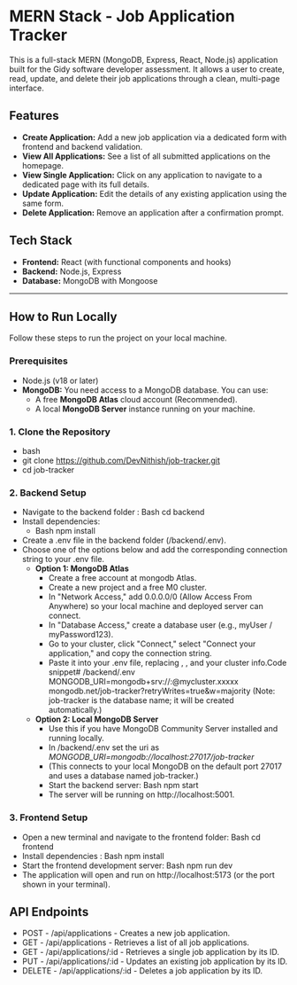 # MERN Stack - Job Application Tracker

This is a full-stack MERN (MongoDB, Express, React, Node.js) application built for the Gidy software developer assessment. It allows a user to create, read, update, and delete their job applications through a clean, multi-page interface.

## Features

- **Create Application:** Add a new job application via a dedicated form with frontend and backend validation.
- **View All Applications:** See a list of all submitted applications on the homepage.
- **View Single Application:** Click on any application to navigate to a dedicated page with its full details.
- **Update Application:** Edit the details of any existing application using the same form.
- **Delete Application:** Remove an application after a confirmation prompt.

## Tech Stack

- **Frontend:** React (with functional components and hooks)
- **Backend:** Node.js, Express
- **Database:** MongoDB with Mongoose

---

## How to Run Locally

Follow these steps to run the project on your local machine.

### Prerequisites

- Node.js (v18 or later)
- **MongoDB:** You need access to a MongoDB database. You can use:
  - A free **MongoDB Atlas** cloud account (Recommended).
  - A local **MongoDB Server** instance running on your machine.

### 1. Clone the Repository

- bash
- git clone https://github.com/DevNithish/job-tracker.git
- cd job-tracker

### 2. Backend Setup

- Navigate to the backend folder : Bash cd backend
- Install dependencies:
  - Bash npm install
- Create a .env file in the backend folder (/backend/.env).
- Choose one of the options below and add the corresponding connection string to your .env file.
  - **Option 1: MongoDB Atlas**
    - Create a free account at mongodb Atlas.
    - Create a new project and a free M0 cluster.
    - In "Network Access," add 0.0.0.0/0 (Allow Access From Anywhere) so your local machine and deployed server can connect.
    - In "Database Access," create a database user (e.g., myUser / myPassword123).
    - Go to your cluster, click "Connect," select "Connect your application," and copy the connection string.
    - Paste it into your .env file, replacing <username>, <password>, and your cluster info.Code snippet# /backend/.env
      MONGODB_URI=mongodb+srv://<your-atlas-username>:<your-atlas-password>@mycluster.xxxxx mongodb.net/job-tracker?retryWrites=true&w=majority
      (Note: job-tracker is the database name; it will be created automatically.)
  - **Option 2: Local MongoDB Server**
    - Use this if you have MongoDB Community Server installed and running locally.
    - In /backend/.env set the uri as _MONGODB_URI=mongodb://localhost:27017/job-tracker_
    - (This connects to your local MongoDB on the default port 27017 and uses a database named job-tracker.)
    - Start the backend server: Bash npm start
    - The server will be running on http://localhost:5001.

### 3. Frontend Setup

- Open a new terminal and navigate to the frontend folder: Bash cd frontend
- Install dependencies : Bash npm install
- Start the frontend development server: Bash npm run dev
- The application will open and run on http://localhost:5173 (or the port shown in your terminal).

## API Endpoints

- POST - /api/applications - Creates a new job application.
- GET - /api/applications - Retrieves a list of all job applications.
- GET - /api/applications/:id - Retrieves a single job application by its ID.
- PUT - /api/applications/:id - Updates an existing job application by its ID.
- DELETE - /api/applications/:id - Deletes a job application by its ID.
